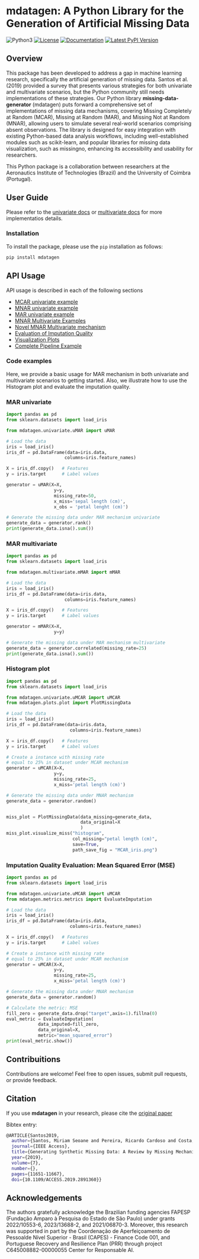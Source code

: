 # mdatagen: A Python Library for the Generation of Artificial Missing Data

![Python3](https://img.shields.io/badge/Language-Python3-steelblue)
[![License](https://img.shields.io/badge/License-MIT-blue.svg)](LICENSE)
[![Documentation](https://img.shields.io/badge/Documentation-Link-green.svg)](docs/)
[![Latest PyPI Version](https://img.shields.io/pypi/v/mdatagen.svg)](https://pypi.org/project/mdatagen/)


## Overview
This package has been developed to address a gap in machine learning research, specifically the artificial generation of missing data. Santos et al. (2019) provided a survey that presents various strategies for both univariate and multivariate scenarios, but the Python community still needs implementations of these strategies. Our Python library **missing-data-generator** (mdatagen) puts forward a comprehensive set of implementations of missing data mechanisms, covering Missing Completely at Random (MCAR), Missing at Random (MAR), and Missing Not at Random (MNAR), allowing users to simulate several real-world scenarios comprising absent observations. The library is designed for easy integration with existing Python-based data analysis workflows, including well-established modules such as scikit-learn, and popular libraries for missing data visualization, such as missingno, enhancing its accessibility and usability for researchers.

This Python package is a collaboration between researchers at the Aeronautics Institute of Technologies (Brazil) and the University of Coimbra (Portugal).

## User Guide

Please refer to the [univariate docs](docs/univariate.md) or [multivariate docs](docs/multivariate.md) for more implementatios details.


### Installation
To install the package, please use the `pip` installation as follows:

```bash
pip install mdatagen
```

## API Usage

API usage is described in each of the following sections

- [MCAR univariate example](docs/mcar_univariate_example.ipynb)
- [MNAR univariate example](docs/mnar_univariate_example.ipynb)
- [MAR univariate example](docs/mar_univariate_example.ipynb)
- [MNAR Multivariate Examples](docs/mnar_multivariate_examples.ipynb)
- [Novel MNAR Multivariate mechanism](docs/novel_mnar_multivariate_example.ipynb)
- [Evaluation of Imputation Quality](docs/evaluation_imputation_quality.ipynb)
- [Visualization Plots](docs/examples_plots.ipynb)
- [Complete Pipeline Example](docs/complete_pipeline_example.ipynb)


### Code examples
Here, we provide a basic usage for MAR mechanism in both univariate and multivariate
scenarios to getting started. Also, we illustrate how to use the Histogram plot and evaluate the imputation
quality. 

### MAR univariate 
```python
import pandas as pd
from sklearn.datasets import load_iris

from mdatagen.univariate.uMAR import uMAR

# Load the data
iris = load_iris()
iris_df = pd.DataFrame(data=iris.data, 
                      columns=iris.feature_names)

X = iris_df.copy()   # Features
y = iris.target      # Label values

generator = uMAR(X=X, 
                  y=y, 
                  missing_rate=50, 
                  x_miss='sepal length (cm)',
                  x_obs = 'petal lenght (cm)')

# Generate the missing data under MAR mechanism univariate
generate_data = generator.rank()
print(generate_data.isna().sum())

```
### MAR multivariate

```python
import pandas as pd
from sklearn.datasets import load_iris

from mdatagen.multivariate.mMAR import mMAR

# Load the data
iris = load_iris()
iris_df = pd.DataFrame(data=iris.data, 
                      columns=iris.feature_names)

X = iris_df.copy()   # Features
y = iris.target      # Label values

generator = mMAR(X=X, 
                  y=y)

# Generate the missing data under MAR mechanism multivariate
generate_data = generator.correlated(missing_rate=25)
print(generate_data.isna().sum())
```
### Histogram plot
 
```python
import pandas as pd
from sklearn.datasets import load_iris

from mdatagen.univariate.uMCAR import uMCAR
from mdatagen.plots.plot import PlotMissingData

# Load the data
iris = load_iris()
iris_df = pd.DataFrame(data=iris.data, 
                        columns=iris.feature_names)

X = iris_df.copy()   # Features
y = iris.target      # Label values

# Create a instance with missing rate 
# equal to 25% in dataset under MCAR mechanism
generator = uMCAR(X=X, 
                  y=y, 
                  missing_rate=25, 
                  x_miss='petal length (cm)')

# Generate the missing data under MNAR mechanism
generate_data = generator.random()


miss_plot = PlotMissingData(data_missing=generate_data,
                            data_original=X
                            )
miss_plot.visualize_miss("histogram",
                         col_missing="petal length (cm)",
                         save=True,
                         path_save_fig = "MCAR_iris.png")
```
### Imputation Quality Evaluation: Mean Squared Error (MSE) 

```python
import pandas as pd
from sklearn.datasets import load_iris

from mdatagen.univariate.uMCAR import uMCAR
from mdatagen.metrics.metrics import EvaluateImputation

# Load the data
iris = load_iris()
iris_df = pd.DataFrame(data=iris.data, 
                        columns=iris.feature_names)

X = iris_df.copy()   # Features
y = iris.target      # Label values

# Create a instance with missing rate 
# equal to 25% in dataset under MCAR mechanism
generator = uMCAR(X=X, 
                  y=y, 
                  missing_rate=25, 
                  x_miss='petal length (cm)')

# Generate the missing data under MNAR mechanism
generate_data = generator.random()

# Calculate the metric: MSE
fill_zero = generate_data.drop("target",axis=1).fillna(0)
eval_metric = EvaluateImputation(
            data_imputed=fill_zero,
            data_original=X,
            metric="mean_squared_error")
print(eval_metric.show())
```


## Contribuitions
Contributions are welcome! Feel free to open issues, submit pull requests, or provide feedback.

## Citation
If you use **mdatagen** in your research, please cite the [original paper](https://ieeexplore.ieee.org/stamp/stamp.jsp?tp=&arnumber=8605316)

Bibtex entry:
```bash
@ARTICLE{Santos2019,
  author={Santos, Miriam Seoane and Pereira, Ricardo Cardoso and Costa, Adriana Fonseca and Soares, Jastin Pompeu and Santos, João and Abreu, Pedro Henriques},
  journal={IEEE Access}, 
  title={Generating Synthetic Missing Data: A Review by Missing Mechanism}, 
  year={2019},
  volume={7},
  number={},
  pages={11651-11667},
  doi={10.1109/ACCESS.2019.2891360}}
```
## Acknowledgements
The authors gratefully acknowledge the Brazilian funding agencies FAPESP (Fundação Amparo à Pesquisa do Estado de São Paulo) under grants 2022/10553-6, 2023/13688-2, and 2021/06870-3. Moreover, this research was supported in part by the Coordenação de Aperfeiçoamento de Pessoalde Nível Superior - Brasil (CAPES) - Finance Code 001, and Portuguese Recovery and Resilience Plan (PRR) through project C645008882-00000055 Center for Responsable AI.
